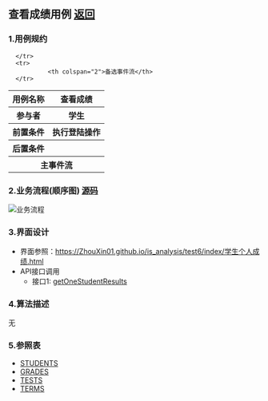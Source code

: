 ## 查看成绩用例 [返回](../README.MD)

### 1.用例规约

<table>
      <tr>
			   <th>用例名称</th>
			   <th>查看成绩</th>
      </tr>
      <tr>
			   <th>参与者</th>
			   <th>学生</th>
      </tr>
      <tr>
			   <th>前置条件</th>
			   <th>执行登陆操作</th>
      </tr>
      <tr>
			   <th>后置条件</th>
			   <th></th>
      </tr>
      <tr>
			   <th colspan="2">主事件流</th>
      </tr>
      <tr>

      </tr>
      <tr>
			   <th colspan="2">备选事件流</th>
      </tr>
</table>

### 2.业务流程(顺序图) [源码](../查看成绩顺序图.puml)

![业务流程](../查看成绩顺序图.png "学生列表")

### 3.界面设计
* 界面参照：https://ZhouXin01.github.io/is_analysis/test6/index/学生个人成绩.html
* API接口调用
  * 接口1: [getOneStudentResults](../接口/getOneStudentResults.md)

### 4.算法描述
  无

### 5.参照表
* [STUDENTS](../数据库设计.md/#STUDENTS)
* [GRADES](../数据库设计.md/#GRADES)
* [TESTS](../数据库设计.md/#TESTS)
* [TERMS](../数据库设计.md/#TERMS)
